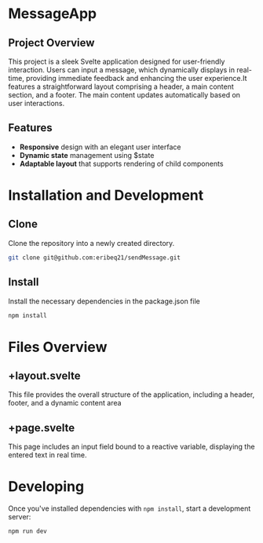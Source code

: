 # MessageApp

## Project Overview 

This project is a sleek Svelte application designed for user-friendly interaction. Users can input a message, which dynamically displays in real-time, providing immediate feedback and enhancing the user experience.It features a straightforward layout comprising a header, a main content section, and a footer. The main content updates automatically based on user interactions.
 
## Features
- **Responsive** design with an elegant user interface
- **Dynamic state** management using $state
- **Adaptable layout** that supports rendering of child components


# Installation and Development

## Clone

Clone the repository  into a newly created directory.

```bash
git clone git@github.com:eribeq21/sendMessage.git
```

## Install

Install the necessary dependencies  in the package.json file

```bash
npm install
```


# Files Overview

## +layout.svelte

This file provides the overall structure of the application, including a header, footer, and a dynamic content area

## +page.svelte

This page includes an input field bound to a reactive variable, displaying the entered text in real time.

 
# Developing
 
Once you've installed dependencies with `npm install`, start a development server:
 
```bash
npm run dev
```